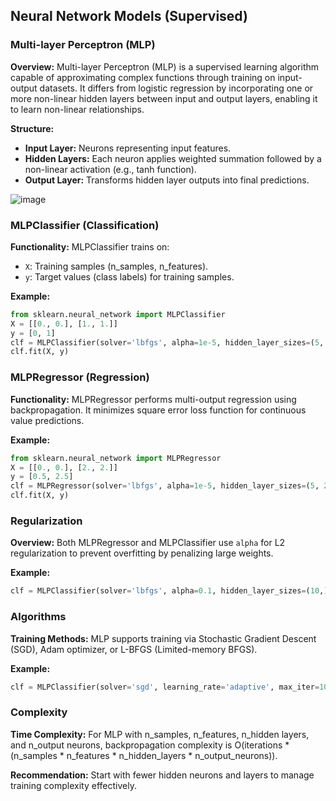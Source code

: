 ## Neural Network Models (Supervised)

### Multi-layer Perceptron (MLP)

**Overview:**
Multi-layer Perceptron (MLP) is a supervised learning algorithm capable of approximating complex functions through training on input-output datasets. It differs from logistic regression by incorporating one or more non-linear hidden layers between input and output layers, enabling it to learn non-linear relationships.

**Structure:**
- **Input Layer:** Neurons representing input features.
- **Hidden Layers:** Each neuron applies weighted summation followed by a non-linear activation (e.g., tanh function).
- **Output Layer:** Transforms hidden layer outputs into final predictions.

![image](https://github.com/vansh-seth/AI-ML-Internship/assets/111755254/681aeeb0-b587-4820-8cae-7016c62ccdd2)


### MLPClassifier (Classification)

**Functionality:**
MLPClassifier trains on:
- `X`: Training samples (n_samples, n_features).
- `y`: Target values (class labels) for training samples.

**Example:**
```python
from sklearn.neural_network import MLPClassifier
X = [[0., 0.], [1., 1.]]
y = [0, 1]
clf = MLPClassifier(solver='lbfgs', alpha=1e-5, hidden_layer_sizes=(5, 2), random_state=1)
clf.fit(X, y)
```

### MLPRegressor (Regression)

**Functionality:**
MLPRegressor performs multi-output regression using backpropagation. It minimizes square error loss function for continuous value predictions.

**Example:**
```python
from sklearn.neural_network import MLPRegressor
X = [[0., 0.], [2., 2.]]
y = [0.5, 2.5]
clf = MLPRegressor(solver='lbfgs', alpha=1e-5, hidden_layer_sizes=(5, 2), random_state=1)
clf.fit(X, y)
```

### Regularization

**Overview:**
Both MLPRegressor and MLPClassifier use `alpha` for L2 regularization to prevent overfitting by penalizing large weights.

**Example:**
```python
clf = MLPClassifier(solver='lbfgs', alpha=0.1, hidden_layer_sizes=(10,), random_state=1)
```

### Algorithms

**Training Methods:**
MLP supports training via Stochastic Gradient Descent (SGD), Adam optimizer, or L-BFGS (Limited-memory BFGS).

**Example:**
```python
clf = MLPClassifier(solver='sgd', learning_rate='adaptive', max_iter=1000)
```

### Complexity

**Time Complexity:**
For MLP with n_samples, n_features, n_hidden layers, and n_output neurons, backpropagation complexity is O(iterations * (n_samples * n_features * n_hidden_layers * n_output_neurons)).

**Recommendation:** Start with fewer hidden neurons and layers to manage training complexity effectively.


